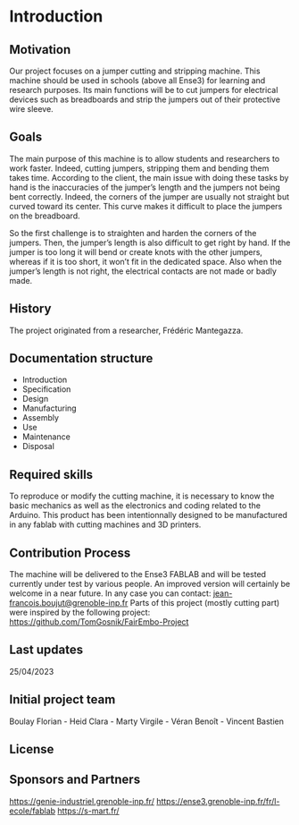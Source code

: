 # Introduction

## Motivation

Our project focuses on a jumper cutting and stripping machine.
This machine should be used in schools (above all Ense3) for learning and research purposes.
Its main functions will be to cut jumpers for electrical devices such as breadboards and strip the jumpers out of their protective wire sleeve.

## Goals

The main purpose of this machine is to allow students and researchers to work faster.
Indeed, cutting jumpers, stripping them and bending them takes time.
According to the client, the main issue with doing these tasks by hand is the inaccuracies of the jumper’s length and the jumpers not being bent correctly.
Indeed, the corners of the jumper are usually not straight but curved toward its center. This curve makes it difficult to place the jumpers on the breadboard. 

So the first challenge is to straighten and harden the corners of the jumpers.
Then, the jumper’s length is also difficult to get right by hand.
If the jumper is too long it will bend or create knots with the other jumpers, whereas if it is too short, it won’t fit in the dedicated space.
Also when the jumper’s length is not right, the electrical contacts are not made or badly made.

## History

The project originated from a researcher, Frédéric Mantegazza.

## Documentation structure

- Introduction
- Specification
- Design 
- Manufacturing
- Assembly
- Use
- Maintenance
- Disposal

## Required skills

To reproduce or modify the cutting machine, it is necessary to know the basic mechanics as well as the electronics and coding related to the Arduino.
This product has been intentionnally designed to be manufactured in any fablab with cutting machines and 3D printers.

## Contribution Process

The machine will be delivered to the Ense3 FABLAB and will be tested currently under test by various people.
An improved version will certainly be welcome in a near future.
In any case you can contact: jean-francois.boujut@grenoble-inp.fr
Parts of this project (mostly cutting part) were inspired by the following project: https://github.com/TomGosnik/FairEmbo-Project

## Last updates 

25/04/2023

## Initial project team

Boulay Florian - Heid Clara - Marty Virgile - Véran Benoît - Vincent Bastien



## License


## Sponsors and Partners

https://genie-industriel.grenoble-inp.fr/
https://ense3.grenoble-inp.fr/fr/l-ecole/fablab
https://s-mart.fr/
